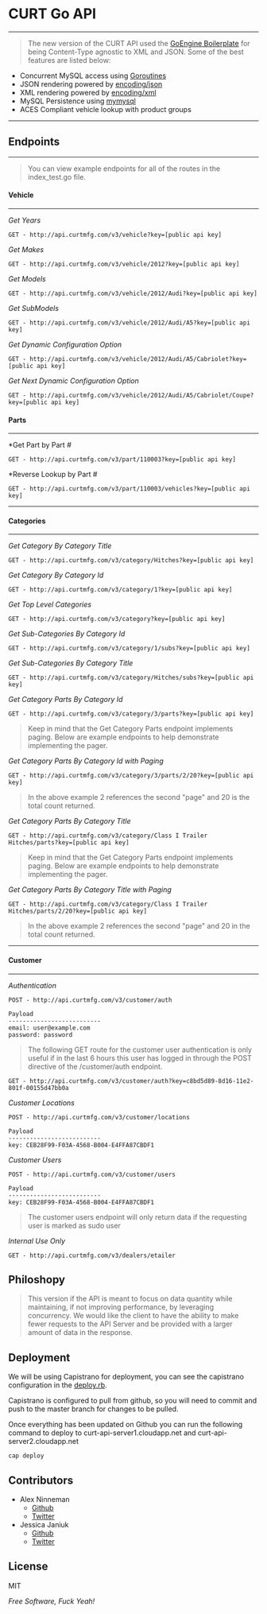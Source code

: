 
CURT Go API
=========
---------

> The new version of the CURT API used the [GoEngine Boilerplate](http://github.com/ninnemana/goengine-boilerplate)
for being Content-Type agnostic to XML and JSON. Some of the best features are listed below:

  - Concurrent MySQL access using [Goroutines](http://golang.org/doc/effective_go.html#concurrency)
  - JSON rendering powered by [encoding/json](http://golang.org/pkg/encoding/json/)
  - XML rendering powered by [encoding/xml](http://golang.org/pkg/encoding/xml/)
  - MySQL Persistence using [mymysql](https://github.com/ziutek/mymysql)
  - ACES Compliant vehicle lookup with product groups
 

--------
Endpoints
---------
---------

> You can view example endpoints for all of the routes in the index_test.go file.

#### Vehicle

---

*Get Years*

    GET - http://api.curtmfg.com/v3/vehicle?key=[public api key]

*Get Makes*

    GET - http://api.curtmfg.com/v3/vehicle/2012?key=[public api key]

*Get Models*

    GET - http://api.curtmfg.com/v3/vehicle/2012/Audi?key=[public api key]

*Get SubModels*

    GET - http://api.curtmfg.com/v3/vehicle/2012/Audi/A5?key=[public api key]

*Get Dynamic Configuration Option*

    GET - http://api.curtmfg.com/v3/vehicle/2012/Audi/A5/Cabriolet?key=[public api key]

*Get Next Dynamic Configuration Option*

    GET - http://api.curtmfg.com/v3/vehicle/2012/Audi/A5/Cabriolet/Coupe?key=[public api key]

#### Parts

---

*Get Part by Part #

    GET - http://api.curtmfg.com/v3/part/110003?key=[public api key]

*Reverse Lookup by Part #

    GET - http://api.curtmfg.com/v3/part/110003/vehicles?key=[public api key]

----

#### Categories

---

*Get Category By Category Title*

    GET - http://api.curtmfg.com/v3/category/Hitches?key=[public api key]

*Get Category By Category Id*

    GET - http://api.curtmfg.com/v3/category/1?key=[public api key]

*Get Top Level Categories*

    GET - http://api.curtmfg.com/v3/category?key=[public api key]

*Get Sub-Categories By Category Id*

    GET - http://api.curtmfg.com/v3/category/1/subs?key=[public api key]

*Get Sub-Categories By Category Title*

    GET - http://api.curtmfg.com/v3/category/Hitches/subs?key=[public api key]

*Get Category Parts By Category Id*

    GET - http://api.curtmfg.com/v3/category/3/parts?key=[public api key]
> Keep in mind that the Get Category Parts endpoint implements paging. Below are example endpoints to help demonstrate implementing the pager.

*Get Category Parts By Category Id with Paging*

    GET - http://api.curtmfg.com/v3/category/3/parts/2/20?key=[public api key]
> In the above example 2 references the second "page" and 20 is the total count returned.

*Get Category Parts By Category Title*

    GET - http://api.curtmfg.com/v3/category/Class I Trailer Hitches/parts?key=[public api key]
> Keep in mind that the Get Category Parts endpoint implements paging. Below are example endpoints to help demonstrate implementing the pager.

*Get Category Parts By Category Title with Paging*

    GET - http://api.curtmfg.com/v3/category/Class I Trailer Hitches/parts/2/20?key=[public api key]
> In the above example 2 references the second "page" and 20 in the total count returned.

----

#### Customer

---

*Authentication*

    POST - http://api.curtmfg.com/v3/customer/auth

    Payload
    --------------------------
    email: user@example.com
    password: password

> The following GET route for the customer user authentication is only useful if in the last 6 hours this user has logged in through the POST directive of the /customer/auth endpoint.

    GET - http://api.curtmfg.com/v3/customer/auth?key=c8bd5d89-8d16-11e2-801f-00155d47bb0a

*Customer Locations*

    POST - http://api.curtmfg.com/v3/customer/locations

    Payload
    --------------------------
    key: CEB28F99-F03A-4568-B004-E4FFA87CBDF1

*Customer Users*

    POST - http://api.curtmfg.com/v3/customer/users

    Payload
    --------------------------
    key: CEB28F99-F03A-4568-B004-E4FFA87CBDF1

> The customer users endpoint will only return data if the requesting user is marked as sudo user


 *Internal Use Only*

    GET - http://api.curtmfg.com/v3/dealers/etailer

Philoshopy
-

> This version if the API is meant to focus on data quantity while maintaining, if not improving performance, by leveraging concurrency. We would like the client to have the ability to make fewer requests to the API Server and be provided with a larger amount of data in the response.

Deployment
-

We will be using Capistrano for deployment, you can see the capistrano configuration in the [deploy.rb](https://github.com/curt-labs/GoAPI/blob/master/config/deploy.rb).

Capistrano is configured to pull from github, so you will need to commit and push to the master branch for changes to be pulled.

Once everything has been updated on Github you can run the following command to deploy to curt-api-server1.cloudapp.net and curt-api-server2.cloudapp.net

    cap deploy

Contributors
-
* Alex Ninneman
    * [Github](http://github.com/ninnemana)
    * [Twitter](https://twitter.com/ninnemana)
* Jessica Janiuk
    * [Github](http://github.com/janiukjf)
    * [Twitter](http://twitter.com/janiukjf)



License
-

MIT

*Free Software, Fuck Yeah!*
  
    